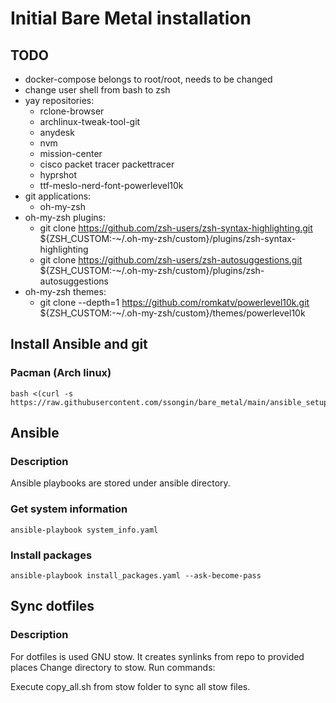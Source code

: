 # Initial Bare Metal installation

## TODO

* docker-compose belongs to root/root, needs to be changed
* change user shell from bash to zsh
* yay repositories:
    * rclone-browser
    * archlinux-tweak-tool-git
    * anydesk
    * nvm
    * mission-center
    * cisco packet tracer packettracer
    * hyprshot
    * ttf-meslo-nerd-font-powerlevel10k 
* git applications:
    * oh-my-zsh
* oh-my-zsh plugins:
    * git clone https://github.com/zsh-users/zsh-syntax-highlighting.git ${ZSH_CUSTOM:-~/.oh-my-zsh/custom}/plugins/zsh-syntax-highlighting
    * git clone https://github.com/zsh-users/zsh-autosuggestions.git ${ZSH_CUSTOM:-~/.oh-my-zsh/custom}/plugins/zsh-autosuggestions
* oh-my-zsh themes:
    * git clone --depth=1 https://github.com/romkatv/powerlevel10k.git ${ZSH_CUSTOM:-~/.oh-my-zsh/custom}/themes/powerlevel10k

## Install Ansible and git

### Pacman (Arch linux)

```console
bash <(curl -s https://raw.githubusercontent.com/ssongin/bare_metal/main/ansible_setup/pacman.sh)
```

## Ansible

### Description

Ansible playbooks are stored under ansible directory. 

### Get system information

```console
ansible-playbook system_info.yaml
```

### Install packages

```console
ansible-playbook install_packages.yaml --ask-become-pass
```

## Sync dotfiles

### Description
For dotfiles is used GNU stow. It creates synlinks from repo to provided places
Change directory to stow. Run commands:

Execute copy_all.sh from stow folder to sync all stow files.
